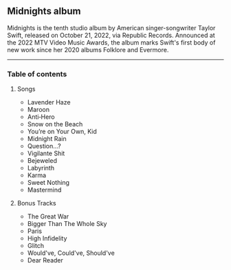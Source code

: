 ## Midnights album

Midnights is the tenth studio album by American singer-songwriter Taylor Swift, released on October 21, 2022, via Republic Records. Announced at the 2022 MTV Video Music Awards, the album marks Swift's first body of new work since her 2020 albums Folklore and Evermore.

---

### Table of contents

1. Songs
	- Lavender Haze
	- Maroon
	- Anti‐Hero
	- Snow on the Beach
	- You’re on Your Own, Kid
	- Midnight Rain
	- Question…?
	- Vigilante Shit
	- Bejeweled
	- Labyrinth
	- Karma
	- Sweet Nothing
	- Mastermind

2. Bonus Tracks
	- The Great War
	- Bigger Than The Whole Sky
	- Paris
	- High Infidelity
	- Glitch
	- Would've, Could've, Should've
	- Dear Reader
